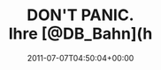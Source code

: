 ---
retweeted: false
source: <a href="http://itunes.apple.com/us/app/twitter/id409789998?mt=12" rel="nofollow">Twitter
  for Mac</a>
entities:
  hashtags: []
  symbols: []
  user_mentions:
  - name: Deutsche Bahn Personenverkehr
    screen_name: DB_Bahn
    indices:
    - '19'
    - '27'
    id_str: '39999078'
    id: '39999078'
  urls:
  - url: http://t.co/Rrf1d5E
    expanded_url: http://twitpic.com/5mcyb4
    display_url: twitpic.com/5mcyb4
    indices:
    - '29'
    - '48'
display_text_range:
- '0'
- '48'
favorite_count: '1'
id_str: '88832128963448832'
truncated: false
retweet_count: '1'
id: '88832128963448832'
possibly_sensitive: false
created_at: Thu Jul 07 04:50:04 +0000 2011
favorited: false
full_text: |-
  DON'T PANIC.

  Ihre [@DB_Bahn](https://twitter.com/DB_Bahn)
lang: de
quote_url: http://twitpic.com/5mcyb4
tags:
- pesos:twitter
date: '2011-07-07T04:50:04+00:00'
src: https://twitter.com/bascht/status/88832128963448832
original_url: https://twitter.com/bascht/status/88832128963448832
type: twitter_tweet
text: |-
  DON'T PANIC.

  Ihre [@DB_Bahn](https://twitter.com/DB_Bahn)
title: |-
  DON'T PANIC.

  Ihre [@DB_Bahn](h

---